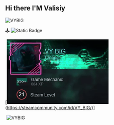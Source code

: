## Hi there I'M Valisiy
<p align="left"> <img src="https://komarev.com/ghpvc/?username=VYBIG&label=Profile%20views&color=0e75b6&style=flat" alt="VYBIG" /> </p>

🕹️ ![Static Badge](https://img.shields.io/badge/MY_STEAM-PROFILE-black?link=https%3A%2F%2Fsteamcommunity.com%2Fid%2FVY_BIG%2F) 

[![Preview GIF](.github/steam.gif)(https://steamcommunity.com/id/VY_BIG/)]
<!--
**VYBIG/VYBIG** is a ✨ _special_ ✨ repository because its `README.md` (this file) appears on your GitHub profile.
Here are some ideas to get you started:
- 🔭 I’m currently working on ...
- 🌱 I’m currently learning ...
- 👯 I’m looking to collaborate on ...
- 🤔 I’m looking for help with ...
- 💬 Ask me about ...
- 📫 How to reach me: ...
- 😄 Pronouns: ...
- ⚡ Fun fact: ...
-->

<p>&nbsp;<img align="center" src="https://github-readme-stats.vercel.app/api?username=VYBIG&show_icons=true&locale=en" alt="VYBIG" /></p>
